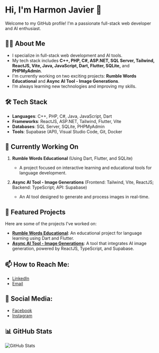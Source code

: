 # Hi, I'm Harmon Javier 👋

Welcome to my GitHub profile! I'm a passionate full-stack web developer and AI enthusiast.

## 👨‍💻 About Me
- I specialize in full-stack web development and AI tools.
- My tech stack includes **C++, PHP, C#, ASP.NET, SQL Server, Tailwind, ReactJS, Vite, Java, JavaScript, Dart, Flutter, SQLite,** and **PHPMyAdmin**.
- I'm currently working on two exciting projects: **Rumble Words Educational** and **Async AI Tool - Image Generations**.
- I’m always learning new technologies and improving my skills.

## 🛠️ Tech Stack
- **Languages**: C++, PHP, C#, Java, JavaScript, Dart
- **Frameworks**: ReactJS, ASP.NET, Tailwind, Flutter, Vite
- **Databases**: SQL Server, SQLite, PHPMyAdmin
- **Tools**: Supabase (API), Visual Studio Code, Git, Docker

## 🌱 Currently Working On
1. **Rumble Words Educational** (Using Dart, Flutter, and SQLite)  
   - A project focused on interactive learning and educational tools for language development.

2. **Async AI Tool - Image Generations** (Frontend: Tailwind, Vite, ReactJS; Backend: TypeScript; API: Supabase)  
   - An AI tool designed to generate and process images in real-time.

## 📂 Featured Projects
Here are some of the projects I've worked on:

- **[Rumble Words Educational](https://drive.google.com/file/d/1MWadWMeeQM4Amv0YlywX273SfdLyElrr/view?usp=drive_link)**: An educational project for language learning using Dart and Flutter.
- **[Async AI Tool - Image Generations](https://asyncaitool.netlify.app)**: A tool that integrates AI image generation, powered by ReactJS, TypeScript, and Supabase.

## 📫 How to Reach Me:
- [LinkedIn](https://www.linkedin.com/in/harmon-javier-689b832a4/)
- [Email](mailto:Harmonjavier01@gmail.com)

## 🔗 Social Media:
- [Facebook](https://www.facebook.com/harmony010900)
- [Instagram](https://www.instagram.com/alharmonyyy/)

## 📊 GitHub Stats
![GitHub Stats]([https://github-readme-stats.vercel.app/api?username=your-username&show_icons=true](https://github.com/HarmonJavier01))
